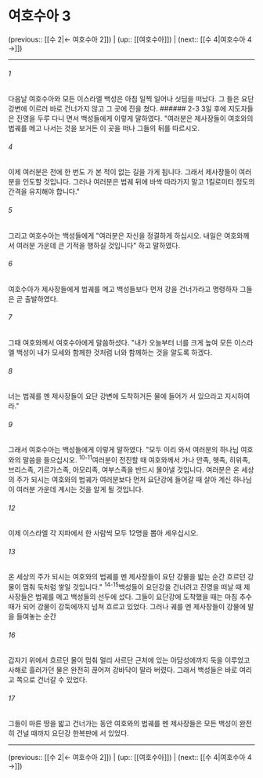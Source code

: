 # 여호수아 3

(previous:: [[수 2|← 여호수아 2]]) | (up:: [[여호수아]]) | (next:: [[수 4|여호수아 4 →]])

***




###### 1 

다음날 여호수아와 모든 이스라엘 백성은 아침 일찍 일어나 싯딤을 떠났다. 그 들은 요단 강변에 이르러 바로 건너가지 않고 그 곳에 진을 쳤다. ###### 2-3 3일 후에 지도자들은 진영을 두루 다니 면서 백성들에게 이렇게 말하였다. "여러분은 제사장들이 여호와의 법궤를 메고 나서는 것을 보거든 이 곳을 떠나 그들의 뒤를 따르시오. 



###### 4 

이제 여러분은 전에 한 번도 가 본 적이 없는 길을 가게 됩니다. 그래서 제사장들이 여러분을 인도할 것입니다. 그러나 여러분은 법궤 뒤에 바싹 따라가지 말고 1킬로미터 정도의 간격을 유지해야 합니다." 



###### 5 

그리고 여호수아는 백성들에게 "여러분은 자신을 정결하게 하십시오. 내일은 여호와께서 여러분 가운데 큰 기적을 행하실 것입니다" 하고 말하였다. 



###### 6 

여호수아가 제사장들에게 법궤를 메고 백성들보다 먼저 강을 건너가라고 명령하자 그들은 곧 출발하였다. 



###### 7 

그때 여호와께서 여호수아에게 말씀하셨다. "내가 오늘부터 너를 크게 높여 모든 이스라엘 백성이 내가 모세와 함께한 것처럼 너와 함께하는 것을 알도록 하겠다. 



###### 8 

너는 법궤를 멘 제사장들이 요단 강변에 도착하거든 물에 들어가 서 있으라고 지시하여라." 



###### 9 

그래서 여호수아는 백성들에게 이렇게 말하였다. "모두 이리 와서 여러분의 하나님 여호와의 말씀을 들으십시오. <sup class="versenum">10-11</sup>여러분이 전진할 때 여호와께서 가나 안족, 헷족, 히위족, 브리스족, 기르가스족, 아모리족, 여부스족을 반드시 몰아낼 것입니다. 여러분은 온 세상의 주가 되시는 여호와의 법궤가 여러분보다 먼저 요단강에 들어갈 때 살아 계신 하나님이 여러분 가운데 계시는 것을 알게 될 것입니다. 



###### 12 

이제 이스라엘 각 지파에서 한 사람씩 모두 12명을 뽑아 세우십시오. 



###### 13 

온 세상의 주가 되시는 여호와의 법궤를 멘 제사장들이 요단 강물을 밟는 순간 흐르던 강물이 멈춰 둑처럼 쌓일 것입니다." <sup class="versenum">14-15</sup>백성들이 요단강을 건너려고 진영을 떠날 때 제사장들은 법궤를 메고 백성들의 선두에 섰다. 그들이 요단강에 도착했을 때는 마침 추수 때가 되어 강물이 강둑에까지 넘쳐 흐르고 있었다. 그러나 궤를 멘 제사장들이 강물에 발을 들여놓는 순간 



###### 16 

갑자기 위에서 흐르던 물이 멈춰 멀리 사르단 근처에 있는 아담성에까지 둑을 이루었고 사해로 흘러가던 물은 완전히 끊어져 강바닥이 말라 버렸다. 그래서 백성들은 바로 여리고 쪽으로 건너갈 수 있었다. 



###### 17 

그들이 마른 땅을 밟고 건너가는 동안 여호와의 법궤를 멘 제사장들은 모든 백성이 완전히 건널 때까지 요단강 한복판에 서 있었다.

***

(previous:: [[수 2|← 여호수아 2]]) | (up:: [[여호수아]]) | (next:: [[수 4|여호수아 4 →]])
